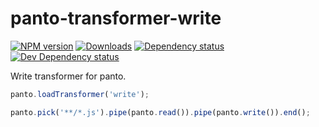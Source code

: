# panto-transformer-write

[![NPM version][npm-image]][npm-url] [![Downloads][downloads-image]][npm-url] [![Dependency status][david-dm-image]][david-dm-url] [![Dev Dependency status][david-dm-dev-image]][david-dm-dev-url]

Write transformer for panto.

```js
panto.loadTransformer('write');

panto.pick('**/*.js').pipe(panto.read()).pipe(panto.write()).end();
```

[npm-url]: https://npmjs.org/package/panto-transformer-write
[downloads-image]: http://img.shields.io/npm/dm/panto-transformer-write.svg
[npm-image]: http://img.shields.io/npm/v/panto-transformer-write.svg
[david-dm-url]:https://david-dm.org/pantojs/panto-transformer-write
[david-dm-image]:https://david-dm.org/pantojs/panto-transformer-write.svg
[david-dm-dev-url]:https://david-dm.org/pantojs/panto-transformer-write#info=devDependencies
[david-dm-dev-image]:https://david-dm.org/pantojs/panto-transformer-write/dev-status.svg